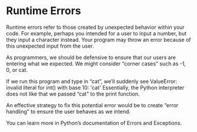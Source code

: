 # Runtime Errors
Runtime errors refer to those created by unexpected behavior within your code. For example, perhaps you intended for a user to input a number, but they input a character instead. Your program may throw an error because of this unexpected input from the user.

As programmers, we should be defensive to ensure that our users are entering what we expected. We might consider “corner cases” such as -1, 0, or cat.

If we run this program and type in “cat”, we’ll suddenly see ValueError: invalid literal for int() with base 10: 'cat' Essentially, the Python interpreter does not like that we passed “cat” to the print function.

An effective strategy to fix this potential error would be to create “error handling” to ensure the user behaves as we intend.

You can learn more in Python’s documentation of Errors and Exceptions.
